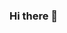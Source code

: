 ### Hi there 👋

<!--
**Bcsworld/Bcsworld** is a ✨ _special_ ✨ repository because its `README.md` (this file) appears on your GitHub profile.

Here are some ideas to get you started:

- 🔭 I’m currently working on ...
- 🌱 I’m currently learning ...
- 👯 I’m looking to collaborate on ...
- 🤔 I’m looking for help with ...
- 💬 Ask me about ...
- 📫 How to reach me: ...
- 😄 Pronouns: ...
- ⚡ Fun fact: ...
--- 


🔭 I’m currently working on ...BCS FY... 
- 🌱 I’m currently learning ..BCS 
- 🤔 I’m looking for help with ...
- 💬 Ask me about ...CODING
- 📫 How to reach me:GO TO Website AND MSG OWNER
-
